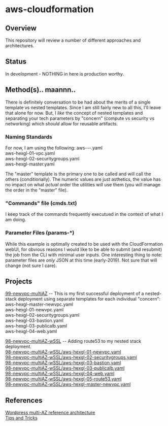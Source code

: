 # aws-cloudformation

## Overview
This repository will review a number of different approaches and architectures.

## Status
In development - NOTHING in here is production worthy.

## Method(s).. maannn..
There is definitely conversation to be had about the merits of a single template vs nested templates.  Since I am still fairly new to all this, I'll leave that alone for now.  But, I *like* the concept of nested templates and separating your tech parameters by "concern" (compute vs security vs networking) which *should* allow for reusable artifacts.  
### Naming Standards
For now, I am using the following:
aws-<project>-<numeric value>-<concern>.yaml  
aws-hexgl-01-vpc.yaml  
aws-hexgl-02-securitygroups.yaml  
aws-hexgl-master.yaml  

The "master" template is the primary one to be called and will call the others (conditionally).  The numeric values are just asthetics, the value has no impact on what *actual* order the utilities will use them (you will manage the order in the "master" file).

### "Commands" file (cmds.txt)
I keep track of the commands frequently executued in the context of what I am doing.

### Parameter Files (params-*)
While this example is optimally created to be used with the CloudFormation webUI, for obvious reasons I would like to be able to submit (and resubmit) the job from the CLI with minimal user inputs.  One interesting thing to note: parameter files are *only* JSON at this time (early-2019).  Not sure that will change (not sure I care).

## Projects
[99-newvpc-multiAZ](99-newvpc-multiAZ) -- This is my first successful deployment of a nested-stack deployment using separate templates for each individual "concern":  
aws-hexgl-master-newvpc.yaml  
aws-hexgl-01-newvpc.yaml  
aws-hexgl-02-securitygroups.yaml  
aws-hexgl-03-bastion.yaml  
aws-hexgl-03-publicalb.yaml  
aws-hexgl-04-web.yaml  

[98-newvpc-multiAZ-wSSL](98-newvpc-multiAZ-wSSL) -- Adding route53 to my nested stack deployment.  
[98-newvpc-multiAZ-wSSL/aws-hexgl-01-newvpc.yaml](98-newvpc-multiAZ-wSSL/aws-hexgl-01-newvpc.yaml)  
[98-newvpc-multiAZ-wSSL/aws-hexgl-02-securitygroups.yaml](98-newvpc-multiAZ-wSSL/aws-hexgl-02-securitygroups.yaml)  
[98-newvpc-multiAZ-wSSL/aws-hexgl-03-bastion.yaml](98-newvpc-multiAZ-wSSL/aws-hexgl-03-bastion.yaml)  
[98-newvpc-multiAZ-wSSL/aws-hexgl-03-publicalb.yaml](98-newvpc-multiAZ-wSSL/aws-hexgl-03-publicalb.yaml)    
[98-newvpc-multiAZ-wSSL/aws-hexgl-04-web.yaml](98-newvpc-multiAZ-wSSL/aws-hexgl-04-web.yaml)  
[98-newvpc-multiAZ-wSSL/aws-hexgl-05-route53.yaml](98-newvpc-multiAZ-wSSL/aws-hexgl-05-route53.yaml)  
[98-newvpc-multiAZ-wSSL/aws-hexgl-master-newvpc.yaml](98-newvpc-multiAZ-wSSL/aws-hexgl-master-newvpc.yaml)  


## References
[Wordpress multi-AZ reference architecture](https://github.com/aws-samples/aws-hexgl)  
[Tips and Tricks](./tips-n-tricks.md)
